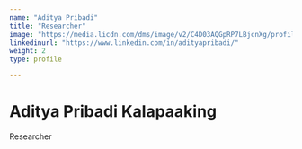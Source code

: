 ```yaml
---
name: "Aditya Pribadi"
title: "Researcher"
image: "https://media.licdn.com/dms/image/v2/C4D03AQGpRP7LBjcnXg/profile-displayphoto-shrink_400_400/profile-displayphoto-shrink_400_400/0/1658247542922?e=1746057600&v=beta&t=3jXBajvxGTZcYcyuxbNcU7M0emxvTwWN--8M75VvFVA"
linkedinurl: "https://www.linkedin.com/in/adityapribadi/"
weight: 2
type: profile

---
```

# Aditya Pribadi Kalapaaking
Researcher
